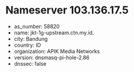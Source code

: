 # Nameserver 103.136.17.5

* as_number: 58820
* name: jkt-1g-upstream.ctn.my.id.
* city: Bandung
* country: ID
* organization: APIK Media Networks
* version: dnsmasq-pi-hole-2.86
* dnssec: false
